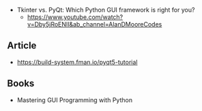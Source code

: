 - Tkinter vs. PyQt: Which Python GUI framework is right for you?
  - https://www.youtube.com/watch?v=Dby5jRoENlI&ab_channel=AlanDMooreCodes



## Article
- https://build-system.fman.io/pyqt5-tutorial



## Books
- Mastering GUI Programming with Python
